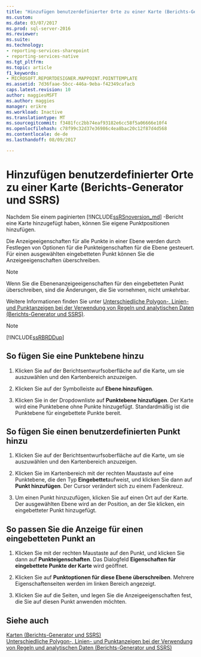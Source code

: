 ```yaml
---
title: "Hinzufügen benutzerdefinierter Orte zu einer Karte (Berichts-Generator und SSRS) | Microsoft Docs"
ms.custom: 
ms.date: 03/07/2017
ms.prod: sql-server-2016
ms.reviewer: 
ms.suite: 
ms.technology:
- reporting-services-sharepoint
- reporting-services-native
ms.tgt_pltfrm: 
ms.topic: article
f1_keywords:
- MICROSOFT.REPORTDESIGNER.MAPPOINT.POINTTEMPLATE
ms.assetid: 7d36faae-5bcc-446a-9eba-f42349cafacb
caps.latest.revision: 10
author: maggiesMSFT
ms.author: maggies
manager: erikre
ms.workload: Inactive
ms.translationtype: MT
ms.sourcegitcommit: f3481fcc2bb74eaf93182e6cc58f5a06666e10f4
ms.openlocfilehash: c78f99c32d37e36986c4ea8bac20c12f87d4d568
ms.contentlocale: de-de
ms.lasthandoff: 08/09/2017

---
```

# <a name="add-custom-locations-to-a-map-report-builder-and-ssrs"></a>Hinzufügen benutzerdefinierter Orte zu einer Karte (Berichts-Generator und SSRS)
  Nachdem Sie einem paginierten [!INCLUDE[ssRSnoversion_md](../../includes/ssrsnoversion-md.md)] -Bericht eine Karte hinzugefügt haben, können Sie eigene Punktpositionen hinzufügen.  
  
 Die Anzeigeeigenschaften für alle Punkte in einer Ebene werden durch Festlegen von Optionen für die Punkteigenschaften für die Ebene gesteuert. Für einen ausgewählten eingebetteten Punkt können Sie die Anzeigeeigenschaften überschreiben.  
  
> [!NOTE]  
>  Wenn Sie die Ebenenanzeigeeigenschaften für den eingebetteten Punkt überschreiben, sind die Änderungen, die Sie vornehmen, nicht umkehrbar.  
  
 Weitere Informationen finden Sie unter [Unterschiedliche Polygon-, Linien- und Punktanzeigen bei der Verwendung von Regeln und analytischen Daten &#40;Berichts-Generator und SSRS&#41;](../../reporting-services/report-design/vary-polygon-line-and-point-display-by-rules-and-analytical-data.md).  
  
> [!NOTE]  
>  [!INCLUDE[ssRBRDDup](../../includes/ssrbrddup-md.md)]  
  
## <a name="to-add-a-point-layer"></a>So fügen Sie eine Punktebene hinzu  
  
1.  Klicken Sie auf der Berichtsentwurfsoberfläche auf die Karte, um sie auszuwählen und den Kartenbereich anzuzeigen.  
  
2.  Klicken Sie auf der Symbolleiste auf **Ebene hinzufügen**.  
  
3.  Klicken Sie in der Dropdownliste auf **Punktebene hinzufügen**. Der Karte wird eine Punktebene ohne Punkte hinzugefügt. Standardmäßig ist die Punktebene für eingebettete Punkte bereit.  
  
## <a name="to-add-a-custom-point"></a>So fügen Sie einen benutzerdefinierten Punkt hinzu  
  
1.  Klicken Sie auf der Berichtsentwurfsoberfläche auf die Karte, um sie auszuwählen und den Kartenbereich anzuzeigen.  
  
2.  Klicken Sie im Kartenbereich mit der rechten Maustaste auf eine Punktebene, die den Typ **Eingebettet**aufweist, und klicken Sie dann auf **Punkt hinzufügen**. Der Cursor verändert sich zu einem Fadenkreuz.  
  
3.  Um einen Punkt hinzuzufügen, klicken Sie auf einen Ort auf der Karte. Der ausgewählten Ebene wird an der Position, an der Sie klicken, ein eingebetteter Punkt hinzugefügt.  
  
## <a name="to-customize-the-display-for-an-embedded-point"></a>So passen Sie die Anzeige für einen eingebetteten Punkt an  
  
1.  Klicken Sie mit der rechten Maustaste auf den Punkt, und klicken Sie dann auf **Punkteigenschaften**. Das Dialogfeld **Eigenschaften für eingebettete Punkte der Karte** wird geöffnet.  
  
2.  Klicken Sie auf **Punktoptionen für diese Ebene überschreiben**. Mehrere Eigenschaftenseiten werden im linken Bereich angezeigt.  
  
3.  Klicken Sie auf die Seiten, und legen Sie die Anzeigeeigenschaften fest, die Sie auf diesen Punkt anwenden möchten.  
  
## <a name="see-also"></a>Siehe auch  
 [Karten &#40;Berichts-Generator und SSRS&#41;](../../reporting-services/report-design/maps-report-builder-and-ssrs.md)   
 [Unterschiedliche Polygon-, Linien- und Punktanzeigen bei der Verwendung von Regeln und analytischen Daten &#40;Berichts-Generator und SSRS&#41;](../../reporting-services/report-design/vary-polygon-line-and-point-display-by-rules-and-analytical-data.md)  
  
  

